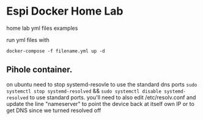 # Espi Docker Home Lab

home lab yml files examples

run yml files with

```
docker-compose -f filename.yml up -d
```



## Pihole container.
on ubuntu need to stop systemd-resovle to use the standard dns ports ```sudo systemctl stop systemd-resolved``` && ```sudo systemctl disable systemd-resolved``` to use standard ports.
you'll need to also edit /etc/resolv.conf and update the line "nameserver" to point the device back at itself own IP or to get DNS since we turned resolved off
